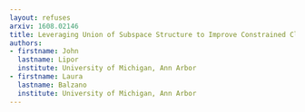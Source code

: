 ```yaml
---
layout: refuses
arxiv: 1608.02146
title: Leveraging Union of Subspace Structure to Improve Constrained Clustering
authors:
- firstname: John
  lastname: Lipor
  institute: University of Michigan, Ann Arbor
- firstname: Laura
  lastname: Balzano
  institute: University of Michigan, Ann Arbor
---
```

